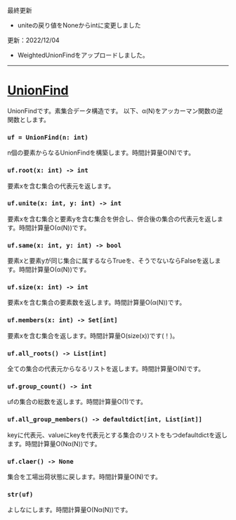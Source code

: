 最終更新
- uniteの戻り値をNoneからintに変更しました

更新：2022/12/04  
- WeightedUnionFindをアップロードしました。

_____
# [UnionFind](https://github.com/titanium-22/Library/blob/main/UnionFind/UnionFind.py)
UnionFindです。素集合データ構造です。 
以下、α(N)をアッカーマン関数の逆関数とします。  


### ```uf = UnionFind(n: int)```
n個の要素からなるUnionFindを構築します。時間計算量O(N)です。

### ```uf.root(x: int) -> int```
要素xを含む集合の代表元を返します。

### ```uf.unite(x: int, y: int) -> int```
要素xを含む集合と要素yを含む集合を併合し、併合後の集合の代表元を返します。時間計算量O(α(N))です。

### ```uf.same(x: int, y: int) -> bool```
要素xと要素yが同じ集合に属するならTrueを、そうでないならFalseを返します。時間計算量O(α(N))です。

### ```uf.size(x: int) -> int```
要素xを含む集合の要素数を返します。時間計算量O(α(N))です。

### ```uf.members(x: int) -> Set[int]```
要素xを含む集合を返します。時間計算量O(size(x))です(！)。

### ```uf.all_roots() -> List[int]```
全ての集合の代表元からなるリストを返します。時間計算量O(N)です。

### ```uf.group_count() -> int```
ufの集合の総数を返します。時間計算量O(1)です。

### ```uf.all_group_members() -> defaultdict[int, List[int]]```
keyに代表元、valueにkeyを代表元とする集合のリストをもつdefaultdictを返します。時間計算量O(Nα(N))です。

### ```uf.claer() -> None```
集合を工場出荷状態に戻します。時間計算量O(N)です。

### ```str(uf)```
よしなにします。時間計算量O(Nα(N))です。

